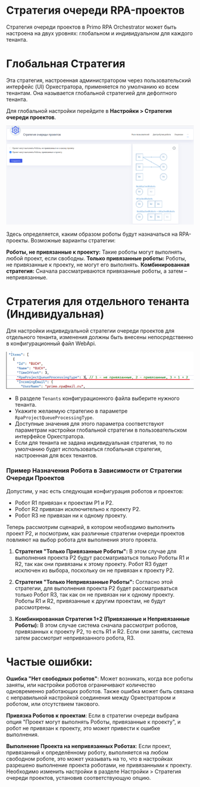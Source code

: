 
# Стратегия очереди RPA-проектов

Стратегия очереди проектов в Primo RPA Orchestrator может быть настроена на двух уровнях: глобальном и индивидуальном для каждого тенанта.

# Глобальная Стратегия 

Эта стратегия, настроенная администратором через пользовательский интерфейс (UI) Оркестратора, применяется по умолчанию ко всем тенантам. Она называется глобальной стратегией для дефолтного тенанта.
   
Для глобальной настройки перейдите в **Настройки > Стратегия очереди проектов**. 

![](../.gitbook/assets1/strategy_queue.png)

Здесь определяется, каким образом роботы будут назначаться на RPA-проекты. Возможные варианты стратегии:

 **Роботы, не привязанные к проекту:** Такие роботы могут выполнять любой проект, если свободны.
 **Только привязанные роботы:** Роботы, не привязанные к проекту, не могут его выполнять.
 **Комбинированная стратегия:** Сначала рассматриваются привязанные роботы, а затем – непривязанные.
 
# Стратегия для отдельного тенанта (Индивидуальная)

Для настройки индивидуальной стратегии очереди проектов для отдельного тенанта, изменения должны быть внесены непосредственно в конфигурационный файл WebApi. 

![](../.gitbook/assets1/str_ten.png)

   - В разделе `Tenants` конфигурационного файла выберите нужного тенанта.
   - Укажите желаемую стратегию в параметре `RpaProjectQueueProcessingType`.
   - Доступные значения для этого параметра соответствуют параметрам настройки глобальной стратегии в пользовательском интерфейсе Оркестратора.
   - Если для тенанта не задана индивидуальная стратегия, то по умолчанию будет использоваться глобальная стратегия, настроенная для всех тенантов.


### Пример Назначения Робота в Зависимости от Стратегии Очереди Проектов

Допустим, у нас есть следующая конфигурация роботов и проектов:

- Робот R1 привязан к проектам P1 и P2.
- Робот R2 привязан исключительно к проекту P2.
- Робот R3 не привязан ни к одному проекту.

Теперь рассмотрим сценарий, в котором необходимо выполнить проект P2, и посмотрим, как различные стратегии очереди проектов повлияют на выбор робота для выполнения этого проекта.

1. **Стратегия "Только Привязанные Роботы":** В этом случае для выполнения проекта P2 будут рассматриваться только Роботы R1 и R2, так как они привязаны к этому проекту. Робот R3 будет исключен из выбора, поскольку он не привязан к проекту P2.

2. **Стратегия "Только Непривязанные Роботы":** Согласно этой стратегии, для выполнения проекта P2 будет рассматриваться только Робот R3, так как он не привязан ни к одному проекту. Роботы R1 и R2, привязанные к другим проектам, не будут рассмотрены.

3. **Комбинированная Стратегия 1+2 (Привязанные и Непривязанные Роботы):** В этом случае система сначала рассмотрит роботов, привязанных к проекту P2, то есть R1 и R2. Если они заняты, система затем рассмотрит непривязанного робота, R3.


# Частые ошибки:

**Ошибка "Нет свободных роботов"**: Может возникать, когда все роботы заняты, или настройки роботов ограничивают количество одновременно работающих роботов. Также ошибка может быть связана с неправильной настройкой соединения между Оркестратором и роботом, или отсутствием такового.

**Привязка Роботов к проектам**: Если в стратегии очереди выбрана опция "Проект могут выполнять Роботы, привязанные к проекту", и робот не привязан к проекту, это может привести к ошибке выполнения.

**Выполнение Проекта на непривязанных Роботах**: Если проект, привязанный к определённому роботу, выполняется на любом свободном роботе, это может указывать на то, что в настройках разрешено выполнение проекта роботами, не привязанными к проекту. Необходимо изменить настройки в разделе Настройки > Стратегия очереди проектов, установив соответствующую опцию.



